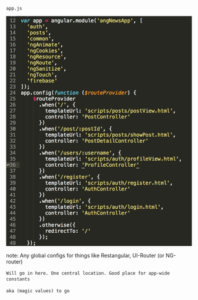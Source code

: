 `app.js`

![App Code](img/code-app.png)

note:
    Any global configs for things like Restangular, UI-Router (or NG-router)

    Will go in here. One central location. Good place for app-wide constants
    
    aka (magic values) to go
